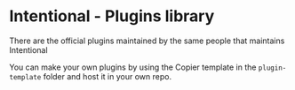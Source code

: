 # Intentional - Plugins library

There are the official plugins maintained by the same people that maintains Intentional

You can make your own plugins by using the Copier template in the `plugin-template` folder and host it in your own repo.
